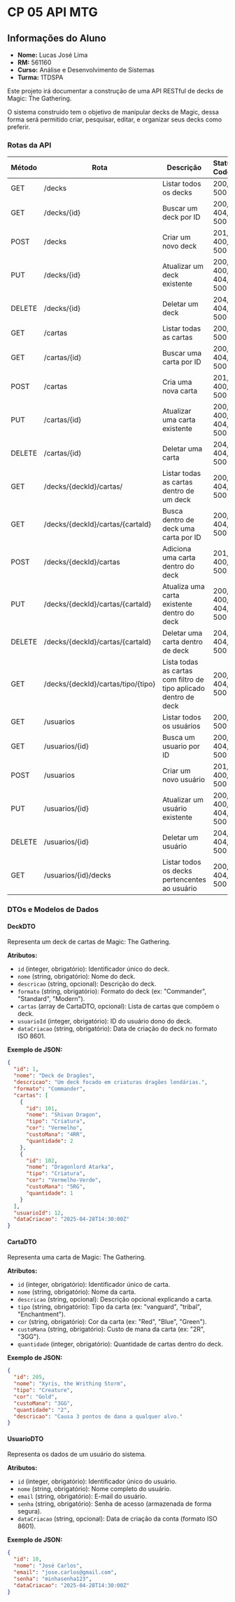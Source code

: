 # CP 05 API MTG

## Informações do Aluno

- **Nome:** Lucas José Lima  
- **RM:** 561160  
- **Curso:** Análise e Desenvolvimento de Sistemas  
- **Turma:** 1TDSPA


<!--Primeira parte: Introduzir o que é -->
Este projeto irá documentar a  construção de uma API RESTful de decks de Magic: The Gathering.

O sistema construido tem o objetivo de manipular decks de Magic, dessa forma será permitido criar, pesquisar, editar, e organizar seus decks como preferir.


<!--Segunda parte descrever todas as 20 rotas-->

### Rotas da API 

| Método | Rota         | Descrição                     | Status Codes     |
|--------|--------------|-------------------------------|------------------|
| GET    | /decks       | Listar todos os decks         | 200, 500         |
| GET    | /decks/{id}  | Buscar um deck por ID         | 200, 404, 500    |
| POST   | /decks       | Criar um novo deck            | 201, 400, 500    |
| PUT    | /decks/{id}  | Atualizar um deck existente   | 200, 400, 404, 500 |
| DELETE | /decks/{id}  | Deletar um deck               | 204, 404, 500    |
| GET    | /cartas      | Listar todas as cartas        | 200, 500         |
| GET    | /cartas/{id} | Buscar uma carta por ID       | 200, 404, 500    |
| POST   | /cartas      | Cria uma nova carta           | 201, 400, 500    |
| PUT    | /cartas/{id} | Atualizar uma carta existente | 200, 400, 404, 500 |
| DELETE | /cartas/{id} | Deletar uma carta             | 204, 404, 500 |
| GET    | /decks/{deckId}/cartas/ | Listar todas as cartas dentro de um deck | 200, 404, 500 |
| GET    | /decks/{deckId}/cartas/{cartaId} | Busca dentro de deck uma carta por ID| 200, 404, 500 |
| POST   | /decks/{deckId}/cartas | Adiciona uma carta dentro do deck | 201, 400, 500 |
| PUT    | /decks/{deckId}/cartas/{cartaId} | Atualiza uma carta existente dentro do deck | 200, 400, 404, 500 |
| DELETE | /decks/{deckId}/cartas/{cartaId} | Deletar uma carta dentro de deck | 204, 404, 500 |
| GET    | /decks/{deckId}/cartas/tipo/{tipo}| Lista todas as cartas com filtro de tipo aplicado dentro de deck | 200, 404, 500 |
| GET    | /usuarios | Listar todos os usuários| 200, 500 |
| GET    | /usuarios/{id}  | Busca um usuario por ID | 200, 404, 500 |
| POST   | /usuarios       | Criar um novo usuário | 201, 400, 500 |
| PUT    | /usuarios/{id}  | Atualizar um usuário existente | 200, 400, 404, 500 |
| DELETE | /usuarios/{id}  | Deletar um usuário | 204, 404, 500 |
| GET    | /usuarios/{id}/decks  | Listar todos os decks pertencentes ao usuário | 200, 404, 500 |


<!-- Próximo passo comecar a fazer o DAO -->


### DTOs e Modelos de Dados

#### DeckDTO

Representa um deck de cartas de Magic: The Gathering.

**Atributos:**
- `id` (integer, obrigatório): Identificador único do deck.
- `nome` (string, obrigatório): Nome do deck.
- `descricao` (string, opcional): Descrição do deck.
- `formato` (string, obrigatório): Formato do deck (ex: "Commander", "Standard", "Modern").
- `cartas` (array de CartaDTO, opcional): Lista de cartas que compõem o deck.
- `usuarioId` (integer, obrigatório): ID do usuário dono do deck.
- `dataCriacao` (string, obrigatório): Data de criação do deck no formato ISO 8601.    

**Exemplo de JSON:**
```json
{
  "id": 1,
  "nome": "Deck de Dragões",
  "descricao": "Um deck focado em criaturas dragões lendárias.",
  "formato": "Commander",
  "cartas": [
    {
      "id": 101,
      "nome": "Shivan Dragon",
      "tipo": "Criatura",
      "cor": "Vermelho",
      "custoMana": "4RR",
      "quantidade": 2
    },
    {
      "id": 102,
      "nome": "Dragonlord Atarka",
      "tipo": "Criatura",
      "cor": "Vermelho-Verde",
      "custoMana": "5RG",
      "quantidade": 1
    }
  ],
  "usuarioId": 12,
  "dataCriacao": "2025-04-28T14:30:00Z"
}
```


#### CartaDTO

Representa uma carta de Magic: The Gathering.

**Atributos:**
- `id` (integer, obrigatório): Identificador único de carta.
- `nome` (string, obrigatório): Nome da carta.
- `descricao` (string, opcional): Descrição opcional explicando a carta.
- `tipo` (string, obrigatório): Tipo da carta (ex: "vanguard", "tribal", "Enchantment").
- `cor` (string, obrigatório): Cor da carta (ex: "Red", "Blue", "Green").
- `custoMana` (string, obrigatório): Custo de mana da carta (ex: "2R", "3GG").
- `quantidade` (integer, obrigatório): Quantidade de cartas dentro do deck.

**Exemplo de JSON:**
```json
{
  "id": 205,
  "nome": "Xyris, the Writhing Storm",
  "tipo": "Creature",
  "cor": "Gold",
  "custoMana": "3GG",
  "quantidade": "2",
  "descricao": "Causa 3 pontos de dano a qualquer alvo."
}
```

#### UsuarioDTO

Representa os dados de um usuário do sistema.

**Atributos:**
- `id` (integer, obrigatório): Identificador único do usuário.
- `nome` (string, obrigatório): Nome completo do usuário.
- `email` (string, obrigatório): E-mail do usuário.
- `senha` (string, obrigatório): Senha de acesso (armazenada de forma segura).
- `dataCriacao` (string, opcional): Data de criação da conta (formato ISO 8601).

**Exemplo de JSON:**
```json
{
  "id": 10,
  "nome": "José Carlos",
  "email": "jose.carlos@gmail.com",
  "senha": "minhasenha123",
  "dataCriacao": "2025-04-28T14:30:00Z"
}
```











